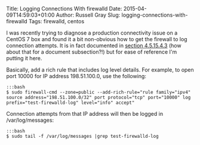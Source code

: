 Title: Logging Connections With firewalld
Date: 2015-04-09T14:59:03+01:00
Author: Russell Gray
Slug: logging-connections-with-firewalld
Tags: firewalld, centos

I was recently trying to diagnose a production connectivity issue on a CentOS 7 box and found it a bit non-obvious how to get the firewall to log connection attempts. It is in fact documented in [section 4.5.15.4.3][1] (how about that for a document subsection?!) but for ease of reference I'm putting it here.

Basically, add a rich rule that includes log level details. For example, to open port 10000 for IP address 198.51.100.0, use the following:

    :::bash
    $ sudo firewall-cmd --zone=public --add-rich-rule="rule family="ipv4" source address="198.51.100.0/32" port protocol="tcp" port="10000" log prefix="test-firewalld-log" level="info" accept"

Connection attempts from that IP address will then be logged in /var/log/messages:

    :::bash
    $ sudo tail -f /var/log/messages |grep test-firewalld-log


[1]: https://access.redhat.com/documentation/en-US/Red_Hat_Enterprise_Linux/7/html/Security_Guide/sec-Using_Firewalls.html#Configuring_Complex_Firewall_Rules_with_the_Rich-Language_Syntax
